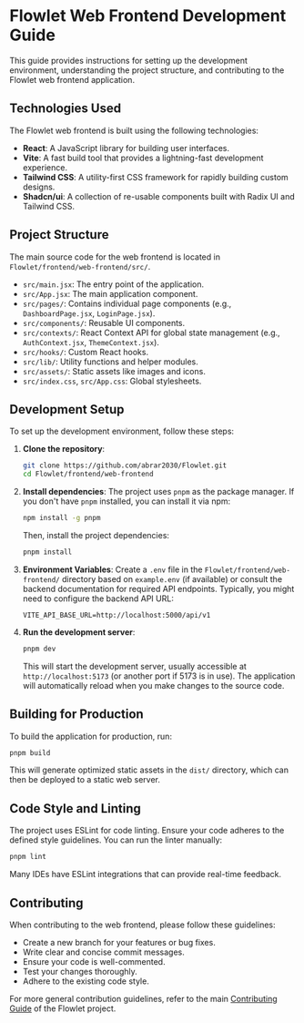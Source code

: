# Flowlet Web Frontend Development Guide

This guide provides instructions for setting up the development environment, understanding the project structure, and contributing to the Flowlet web frontend application.

## Technologies Used

The Flowlet web frontend is built using the following technologies:

- **React**: A JavaScript library for building user interfaces.
- **Vite**: A fast build tool that provides a lightning-fast development experience.
- **Tailwind CSS**: A utility-first CSS framework for rapidly building custom designs.
- **Shadcn/ui**: A collection of re-usable components built with Radix UI and Tailwind CSS.

## Project Structure

The main source code for the web frontend is located in `Flowlet/frontend/web-frontend/src/`.

- `src/main.jsx`: The entry point of the application.
- `src/App.jsx`: The main application component.
- `src/pages/`: Contains individual page components (e.g., `DashboardPage.jsx`, `LoginPage.jsx`).
- `src/components/`: Reusable UI components.
- `src/contexts/`: React Context API for global state management (e.g., `AuthContext.jsx`, `ThemeContext.jsx`).
- `src/hooks/`: Custom React hooks.
- `src/lib/`: Utility functions and helper modules.
- `src/assets/`: Static assets like images and icons.
- `src/index.css`, `src/App.css`: Global stylesheets.

## Development Setup

To set up the development environment, follow these steps:

1.  **Clone the repository**:
    ```bash
    git clone https://github.com/abrar2030/Flowlet.git
    cd Flowlet/frontend/web-frontend
    ```

2.  **Install dependencies**:
    The project uses `pnpm` as the package manager. If you don't have `pnpm` installed, you can install it via npm:
    ```bash
    npm install -g pnpm
    ```
    Then, install the project dependencies:
    ```bash
    pnpm install
    ```

3.  **Environment Variables**:
    Create a `.env` file in the `Flowlet/frontend/web-frontend/` directory based on `example.env` (if available) or consult the backend documentation for required API endpoints. Typically, you might need to configure the backend API URL:
    ```
    VITE_API_BASE_URL=http://localhost:5000/api/v1
    ```

4.  **Run the development server**:
    ```bash
    pnpm dev
    ```
    This will start the development server, usually accessible at `http://localhost:5173` (or another port if 5173 is in use). The application will automatically reload when you make changes to the source code.

## Building for Production

To build the application for production, run:

```bash
pnpm build
```

This will generate optimized static assets in the `dist/` directory, which can then be deployed to a static web server.

## Code Style and Linting

The project uses ESLint for code linting. Ensure your code adheres to the defined style guidelines. You can run the linter manually:

```bash
pnpm lint
```

Many IDEs have ESLint integrations that can provide real-time feedback.

## Contributing

When contributing to the web frontend, please follow these guidelines:

- Create a new branch for your features or bug fixes.
- Write clear and concise commit messages.
- Ensure your code is well-commented.
- Test your changes thoroughly.
- Adhere to the existing code style.

For more general contribution guidelines, refer to the main [Contributing Guide](CONTRIBUTING.md) of the Flowlet project.

